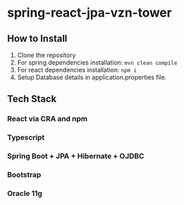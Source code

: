 # spring-react-jpa-vzn-tower

## How to Install
1. Clone the repository
2. For spring dependencies installation: `mvn clean compile`
3. For react dependencies installation: `npm i`
4. Setup Database details in application.properties file.

## Tech Stack
### React via CRA and npm
### Typescript
### Spring Boot + JPA + Hibernate + OJDBC
### Bootstrap
### Oracle 11g
